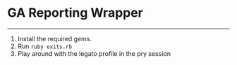 # GA Reporting Wrapper
---

1. Install the required gems.
2. Run `ruby exits.rb`
3. Play around with the legato profile in the pry session
